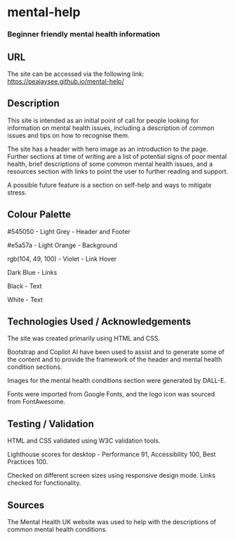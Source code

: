 # mental-help

### Beginner friendly mental health information

## URL

The site can be accessed via the following link: https://peajaysee.github.io/mental-help/

## Description

This site is intended as an initial point of call for people looking for information on mental health issues, including a description of common issues and tips on how to recognise them. 

The site has a header with hero image as an introduction to the page. Further sections at time of writing are a list of potential signs of poor mental health, brief descriptions of some common mental health issues, and a resources section with links to point the user to further reading and support.

A possible future feature is a section on self-help and ways to mitigate stress.

## Colour Palette

#545050 - Light Grey - Header and Footer

#e5a57a - Light Orange - Background

rgb(104, 49, 100) - Violet - Link Hover

Dark Blue - Links

Black - Text

White - Text


## Technologies Used / Acknowledgements

The site was created primarily using HTML and CSS. 

Bootstrap and Copilot AI have been used to assist and to generate some of the content and to provide the framework of the header and mental health condition sections.

Images for the mental health conditions section were generated by DALL-E.

Fonts were imported from Google Fonts, and the logo icon was sourced from FontAwesome.

## Testing / Validation

HTML and CSS validated using W3C validation tools.

Lighthouse scores for desktop - Performance 91, Accessibility 100, Best Practices 100.

Checked on different screen sizes using responsive design mode. Links checked for functionality.

## Sources

The Mental Health UK website was used to help with the descriptions of common mental health conditions.

